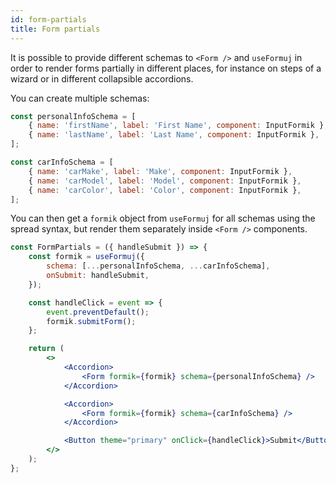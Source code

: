 ```yaml
---
id: form-partials
title: Form partials
---
```


It is possible to provide different schemas to `<Form />` and `useFormuj` in order to render forms partially in different places, for instance on steps of a wizard or in different collapsible accordions.

You can create multiple schemas:

```js
const personalInfoSchema = [
	{ name: 'firstName', label: 'First Name', component: InputFormik },
	{ name: 'lastName', label: 'Last Name', component: InputFormik },
];

const carInfoSchema = [
	{ name: 'carMake', label: 'Make', component: InputFormik },
	{ name: 'carModel', label: 'Model', component: InputFormik },
	{ name: 'carColor', label: 'Color', component: InputFormik },
];
```

You can then get a `formik` object from `useFormuj` for all schemas using the spread syntax, but render them separately inside `<Form />` components.

```jsx
const FormPartials = ({ handleSubmit }) => {
	const formik = useFormuj({
		schema: [...personalInfoSchema, ...carInfoSchema],
		onSubmit: handleSubmit,
	});

	const handleClick = event => {
		event.preventDefault();
		formik.submitForm();
	};

	return (
		<>
			<Accordion>
				<Form formik={formik} schema={personalInfoSchema} />
			</Accordion>

			<Accordion>
				<Form formik={formik} schema={carInfoSchema} />
			</Accordion>

			<Button theme="primary" onClick={handleClick}>Submit</Button>
		</>
	);
};
```
